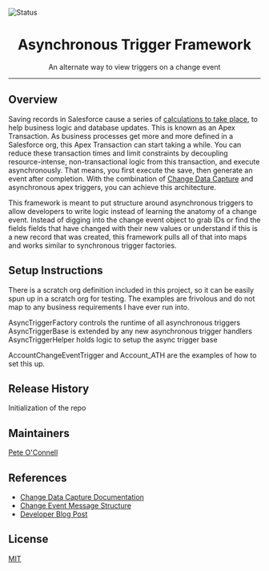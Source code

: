 
![Status](https://img.shields.io/badge/status-Beta-yellowgreen)

<h1 align="center">Asynchronous Trigger Framework</h1>
<p align="center">An alternate way to view triggers on a change event</p>

<!-- Sections below are Optional -->

---

## Overview

Saving records in Salesforce cause a series of [calculations to take place](https://developer.salesforce.com/docs/atlas.en-us.apexcode.meta/apexcode/apex_triggers_order_of_execution.htm), to help business logic and database updates. This is known as an Apex Transaction. As business processes get more and more defined in a Salesforce org, this Apex Transaction can start taking a while. You can reduce these transaction times and limit constraints by decoupling resource-intense, non-transactional logic from this transaction, and execute asynchronously. That means, you first execute the save, then generate an event after completion. With the combination of [Change Data Capture](https://developer.salesforce.com/docs/atlas.en-us.change_data_capture.meta/change_data_capture/cdc_intro.htm) and asynchronous apex triggers, you can achieve this architecture.

This framework is meant to put structure around asynchronous triggers to allow developers to write logic instead of learning the anatomy of a change event. Instead of digging into the change event object to grab IDs or find the fields fields that have changed with their new values or understand if this is a new record that was created, this framework pulls all of that into maps and works similar to synchronous trigger factories.

## Setup Instructions

There is a scratch org definition included in this project, so it can be easily spun up in a scratch org for testing. The examples are frivolous and do not map to any business requirements I have ever run into.

AsyncTriggerFactory controls the runtime of all asynchronous triggers
AsyncTriggerBase is extended by any new asynchronous trigger handlers
AsyncTriggerHelper holds logic to setup the async trigger base

AccountChangeEventTrigger and Account_ATH are the examples of how to set this up.

## Release History

Initialization of the repo

## Maintainers
[Pete O'Connell](https://github.com/iiretepii)

## References
* [Change Data Capture Documentation](https://developer.salesforce.com/docs/atlas.en-us.change_data_capture.meta/change_data_capture/cdc_intro.htm)
* [Change Event Message Structure](https://developer.salesforce.com/docs/atlas.en-us.change_data_capture.meta/change_data_capture/cdc_message_structure.htm)
* [Developer Blog Post](https://developer.salesforce.com/blogs/2019/06/get-buildspiration-with-asynchronous-apex-triggers-in-summer-19.html)


## License
[MIT](LICENSE)
